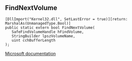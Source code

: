 ## FindNextVolume

```
[DllImport("Kernel32.dll", SetLastError = true)][return: MarshalAs(UnmanagedType.Bool)]
public static extern bool FindNextVolume(
   SafeFindVolumeHandle hFindVolume,
   StringBuilder lpszVolumeName,
   uint cchBufferLength
);
```

[Microsoft documentation](https://docs.microsoft.com/en-us/windows/win32/api/fileapi/nf-fileapi-findnextvolumew)
